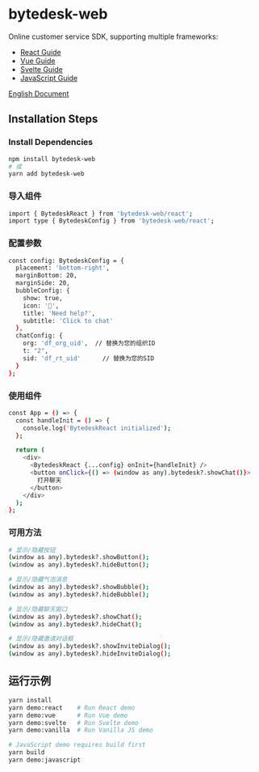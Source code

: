 <!--
 * @Author: jackning 270580156@qq.com
 * @Date: 2024-12-28 13:08:41
 * @LastEditors: jackning 270580156@qq.com
 * @LastEditTime: 2025-01-26 14:15:54
 * @Description: bytedesk.com https://github.com/Bytedesk/bytedesk
 *   Please be aware of the BSL license restrictions before installing Bytedesk IM – 
 *  selling, reselling, or hosting Bytedesk IM as a service is a breach of the terms and automatically terminates your rights under the license. 
 *  仅支持企业内部员工自用，严禁私自用于销售、二次销售或者部署SaaS方式销售 
 *  Business Source License 1.1: https://github.com/Bytedesk/bytedesk/blob/main/LICENSE 
 *  contact: 270580156@qq.com 
 *  联系：270580156@qq.com
 * Copyright (c) 2024 by bytedesk.com, All Rights Reserved. 
-->
# bytedesk-web

Online customer service SDK, supporting multiple frameworks:

- [React Guide](examples/react-demo/readme.md)
- [Vue Guide](examples/vue-demo/readme.md)
- [Svelte Guide](examples/svelte-demo/readme.md)
- [JavaScript Guide](examples/javascript-demo/readme.md)

[English Document](readme.md)

## Installation Steps

### Install Dependencies

```bash
npm install bytedesk-web
# 或
yarn add bytedesk-web
```

### 导入组件

```bash
import { BytedeskReact } from 'bytedesk-web/react';
import type { BytedeskConfig } from 'bytedesk-web/react';
```

### 配置参数

```bash
const config: BytedeskConfig = {
  placement: 'bottom-right',
  marginBottom: 20,
  marginSide: 20,
  bubbleConfig: {
    show: true,
    icon: '👋',
    title: 'Need help?',
    subtitle: 'Click to chat'
  },
  chatConfig: {
    org: 'df_org_uid',  // 替换为您的组织ID
    t: "2",
    sid: 'df_rt_uid'      // 替换为您的SID
  }
};
```

### 使用组件

```bash
const App = () => {
  const handleInit = () => {
    console.log('BytedeskReact initialized');
  };

  return (
    <div>
      <BytedeskReact {...config} onInit={handleInit} />
      <button onClick={() => (window as any).bytedesk?.showChat()}>
        打开聊天
      </button>
    </div>
  );
};
```

### 可用方法

```bash
# 显示/隐藏按钮
(window as any).bytedesk?.showButton();
(window as any).bytedesk?.hideButton();

# 显示/隐藏气泡消息
(window as any).bytedesk?.showBubble();
(window as any).bytedesk?.hideBubble();

# 显示/隐藏聊天窗口
(window as any).bytedesk?.showChat();
(window as any).bytedesk?.hideChat();

# 显示/隐藏邀请对话框
(window as any).bytedesk?.showInviteDialog();
(window as any).bytedesk?.hideInviteDialog();
```

## 运行示例

```bash
yarn install
yarn demo:react    # Run React demo
yarn demo:vue      # Run Vue demo
yarn demo:svelte   # Run Svelte demo
yarn demo:vanilla  # Run Vanilla JS demo

# JavaScript demo requires build first
yarn build
yarn demo:javascript
```
